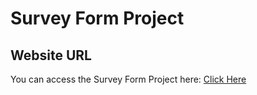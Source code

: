 # Survey Form Project

## Website URL

You can access the Survey Form Project here: [Click Here](https://mh-shihan.github.io/freeCodeCamp/responsive-web-design/survey-form-project/index.html)
